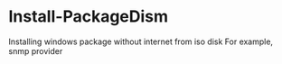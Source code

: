 # Install-PackageDism

Installing windows package without internet from iso disk
For example, snmp provider
